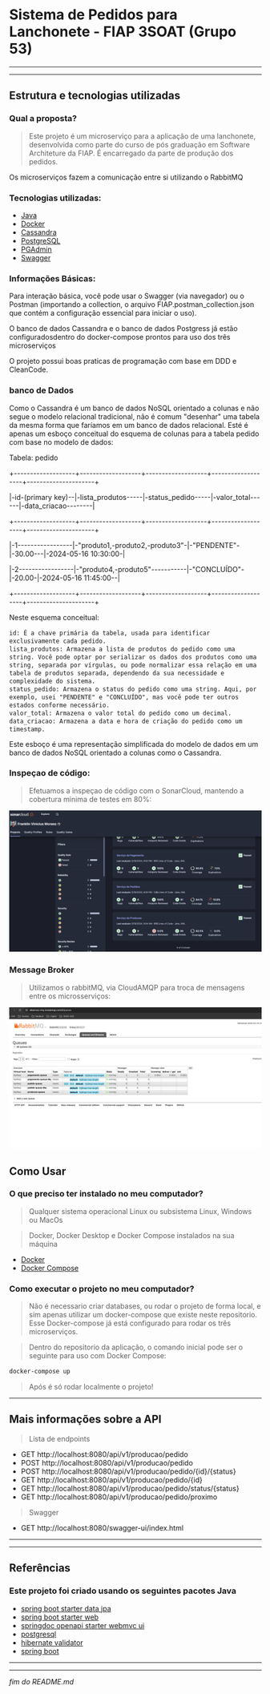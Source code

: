# Sistema de Pedidos para Lanchonete - FIAP 3SOAT (Grupo 53)
---
---
## Estrutura e tecnologias utilizadas
### Qual a proposta?
>Este projeto é um microserviço para a aplicação de uma lanchonete, desenvolvida como parte do curso de pós graduação em Software Architeture da FIAP. É encarregado da parte de produção dos pedidos.

Os microserviços fazem a comunicação entre si utilizando o RabbitMQ


### Tecnologias utilizadas:
- [Java](https://dev.java/learn/)
- [Docker](https://docs.docker.com/get-started/)
- [Cassandra](https://cassandra.apache.org/_/index.html)
- [PostgreSQL](https://www.postgresql.org/about/)
- [PGAdmin](https://www.pgadmin.org/docs/)
- [Swagger](https://swagger.io/solutions/api-documentation/)

### Informações Básicas:

 Para interação básica, você pode usar o Swagger (via navegador) ou o Postman (importando a collection, o arquivo FIAP.postman_collection.json que contém a configuração essencial para iniciar o uso).

 O banco de dados Cassandra e o banco de dados Postgress já estão configuradosdentro do docker-compose prontos para uso  dos três microserviços

 O projeto possui boas praticas de programação com base em DDD e CleanCode.

### banco de Dados

Como o Cassandra é um banco de dados NoSQL orientado a colunas e não segue o modelo relacional tradicional, não é comum "desenhar" uma tabela da mesma forma que faríamos em um banco de dados relacional.
Esté é apenas um esboço conceitual do esquema de colunas para a tabela pedido com base no modelo de dados:

Tabela: pedido

+-------------------+-------------------+-------------------+-------------------+---------------------+

|-id-(primary key)--|-lista_produtos-----|-status_pedido-----|-valor_total------|-data_criacao--------|

+-------------------+-------------------+-------------------+-------------------+---------------------+

|-1-----------------|-"produto1,-produto2,-produto3"-|-"PENDENTE"-|-30.00---|-2024-05-16 10:30:00-|

|-2-----------------|-"produto4,-produto5"-----------|-"CONCLUÍDO"-|-20.00-|-2024-05-16 11:45:00--|

+-------------------+-------------------+-------------------+-------------------+---------------------+

Neste esquema conceitual:

    id: É a chave primária da tabela, usada para identificar exclusivamente cada pedido.
    lista_produtos: Armazena a lista de produtos do pedido como uma string. Você pode optar por serializar os dados dos produtos como uma string, separada por vírgulas, ou pode normalizar essa relação em uma tabela de produtos separada, dependendo da sua necessidade e complexidade do sistema.
    status_pedido: Armazena o status do pedido como uma string. Aqui, por exemplo, usei "PENDENTE" e "CONCLUÍDO", mas você pode ter outros estados conforme necessário.
    valor_total: Armazena o valor total do pedido como um decimal.
    data_criacao: Armazena a data e hora de criação do pedido como um timestamp.

Este esboço é uma representação simplificada do modelo de dados em um banco de dados NoSQL orientado a colunas como o Cassandra.

### Inspeçao de código:
> Efetuamos a inspeçao de código com o SonarCloud, mantendo a cobertura minima de testes em 80%:

![](/img/sonarcloud.png)


### Message Broker
> Utilizamos o rabbitMQ, via CloudAMQP para troca de mensagens entre os microsserviços:

![](/img/rabbitmq.png)

## Como Usar
### O que preciso ter instalado no meu computador?
> Qualquer sistema operacional Linux ou subsistema Linux, Windows ou MacOs

> Docker, Docker Desktop e Docker Compose instalados na sua máquina

- [Docker](https://docs.docker.com/get-started/)
- [Docker Compose](https://docs.docker.com/compose/install/)

### Como executar o projeto no meu computador?
> Não é necessario criar databases, ou rodar o projeto de forma local, e sim apenas utilizar um docker-compose que existe neste repositorio. Esse Docker-compose já está configurado para rodar os três microserviços.

> Dentro do repositorio da aplicação, o comando inicial pode ser o seguinte para uso com Docker Compose:
```sh
docker-compose up
``````
> Após é só rodar localmente o projeto!



---
## Mais informações sobre a API
> Lista de endpoints
- GET http://localhost:8080/api/v1/producao/pedido
- POST http://localhost:8080/api/v1/producao/pedido
- POST http://localhost:8080/api/v1/producao/pedido/{id}/{status}
- GET http://localhost:8080/api/v1/producao/pedido/{id}
- GET http://localhost:8080/api/v1/producao/pedido/status/{status}
- GET http://localhost:8080/api/v1/producao/pedido/proximo

> Swagger
- GET http://localhost:8080/swagger-ui/index.html
---
---
## Referências
### Este projeto foi criado usando os seguintes pacotes Java
- [spring boot starter data jpa](https://mvnrepository.com/artifact/org.springframework.boot/spring-boot-starter-data-jpa)
- [spring boot starter web](https://mvnrepository.com/artifact/org.springframework.boot/spring-boot-starter-web)
- [springdoc openapi starter webmvc ui](https://mvnrepository.com/artifact/org.springdoc/springdoc-openapi-starter-webmvc-ui)
- [postgresql](https://mvnrepository.com/artifact/org.postgresql/postgresql)
- [hibernate validator](https://mvnrepository.com/artifact/org.hibernate.validator/hibernate-validator)
- [spring boot](https://spring.io/projects/spring-boot/)

---
---
_fim do README.md_
